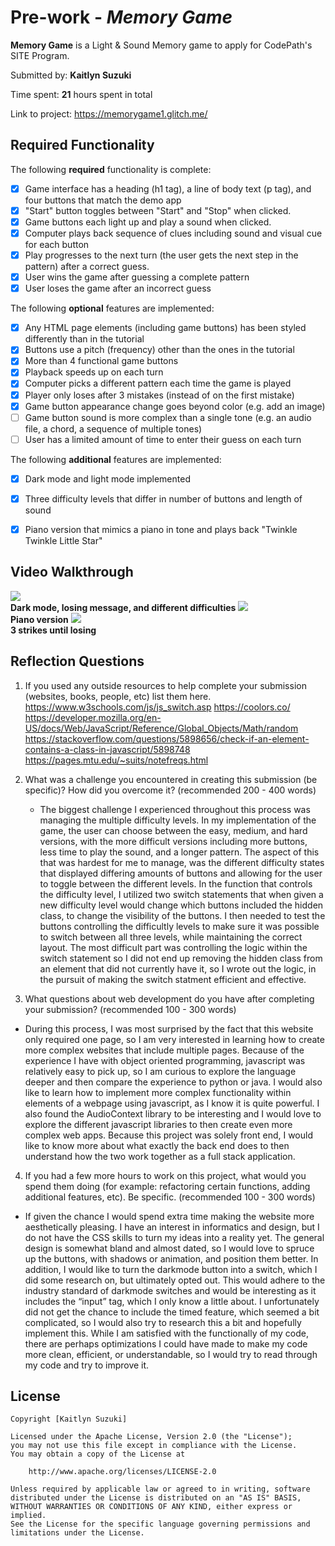 # Pre-work - *Memory Game*

**Memory Game** is a Light & Sound Memory game to apply for CodePath's SITE Program. 

Submitted by: **Kaitlyn Suzuki**

Time spent: **21** hours spent in total

Link to project: https://memorygame1.glitch.me/

## Required Functionality

The following **required** functionality is complete:

* [X] Game interface has a heading (h1 tag), a line of body text (p tag), and four buttons that match the demo app
* [X] "Start" button toggles between "Start" and "Stop" when clicked. 
* [X] Game buttons each light up and play a sound when clicked. 
* [X] Computer plays back sequence of clues including sound and visual cue for each button
* [X] Play progresses to the next turn (the user gets the next step in the pattern) after a correct guess. 
* [X] User wins the game after guessing a complete pattern
* [X] User loses the game after an incorrect guess

The following **optional** features are implemented:

* [X] Any HTML page elements (including game buttons) has been styled differently than in the tutorial
* [X] Buttons use a pitch (frequency) other than the ones in the tutorial
* [X] More than 4 functional game buttons
* [X] Playback speeds up on each turn
* [X] Computer picks a different pattern each time the game is played
* [X] Player only loses after 3 mistakes (instead of on the first mistake)
* [X] Game button appearance change goes beyond color (e.g. add an image)
* [ ] Game button sound is more complex than a single tone (e.g. an audio file, a chord, a sequence of multiple tones)
* [ ] User has a limited amount of time to enter their guess on each turn

The following **additional** features are implemented:

- [X] Dark mode and light mode implemented
- [X] Three difficulty levels that differ in number of buttons and length of sound
- [X] Piano version that mimics a piano in tone and plays back "Twinkle Twinkle Little Star"


## Video Walkthrough
![](https://i.imgur.com/hWQcMPI.gif)  
**Dark mode, losing message, and different difficulties**
![](https://i.imgur.com/irO86j5.gif)  
**Piano version**
![](https://i.imgur.com/irO86j5.gif)  
**3 strikes until losing**

## Reflection Questions
1. If you used any outside resources to help complete your submission (websites, books, people, etc) list them here. 
https://www.w3schools.com/js/js_switch.asp
https://coolors.co/
https://developer.mozilla.org/en-US/docs/Web/JavaScript/Reference/Global_Objects/Math/random
https://stackoverflow.com/questions/5898656/check-if-an-element-contains-a-class-in-javascript/5898748
https://pages.mtu.edu/~suits/notefreqs.html

2. What was a challenge you encountered in creating this submission (be specific)? How did you overcome it? (recommended 200 - 400 words) 

   * The biggest challenge I experienced throughout this process was managing the multiple difficulty levels. In my implementation of the game, the user can choose between the easy, medium, and hard versions, with the more difficult versions including more buttons, less time to play the sound, and a longer pattern.  The aspect of this that was hardest for me to manage, was the different difficulty states that displayed differing amounts of buttons and allowing for the user to toggle between the different levels. In the function that controls the difficulty level, I utilized two switch statements that when given a new difficulty level would change which buttons included the hidden class, to change the visibility of the buttons. I then needed to test the buttons controlling the difficultly levels to make sure it was possible to switch between all three levels, while maintaining the correct layout. The most difficult part was controlling the logic within the switch statement so I did not end up removing the hidden class from an element that did not currently have it, so I wrote out the logic, in the pursuit of making the switch statment efficient and effective.


3. What questions about web development do you have after completing your submission? (recommended 100 - 300 words) 

  * During this process, I was most surprised by the fact that this website only required one page, so I am very interested in learning how to create more complex websites that include multiple pages. Because of the experience I have with object oriented programming, javascript was relatively easy to pick up, so I am curious to explore the language deeper and then compare the experience to python or java. I would also like to learn how to implement more complex functionality within elements of a webpage using javascript, as I know it is quite powerful. I also found the AudioContext library to be interesting and I would love to explore the different javascript libraries to then create even more complex web apps. Because this project was solely front end, I would like to know more about what exactly the back end does to then understand how the two work together as a full stack application.

4. If you had a few more hours to work on this project, what would you spend them doing (for example: refactoring certain functions, adding additional features, etc). Be specific. (recommended 100 - 300 words) 

  * If given the chance I would spend extra time making the website more aesthetically pleasing. I have an interest in informatics and design, but I do not have the CSS skills to turn my ideas into a reality yet. The general design is somewhat bland and almost dated, so I would love to spruce up the buttons, with shadows or animation, and position them better. In addition, I would like to turn the darkmode button into a switch, which I did some research on, but ultimately opted out. This would adhere to the industry standard of darkmode switches and would be interesting as it includes the “input” tag, which I only know a little about. I unfortunately did not get the chance to include the timed feature, which seemed a bit complicated, so I would also try to research this a bit and hopefully implement this. While I am satisfied with the functionally of my code, there are perhaps optimizations I could have made to make my code more clean, efficient, or understandable, so I would try to read through my code and try to improve it.



## License

    Copyright [Kaitlyn Suzuki]

    Licensed under the Apache License, Version 2.0 (the "License");
    you may not use this file except in compliance with the License.
    You may obtain a copy of the License at

        http://www.apache.org/licenses/LICENSE-2.0

    Unless required by applicable law or agreed to in writing, software
    distributed under the License is distributed on an "AS IS" BASIS,
    WITHOUT WARRANTIES OR CONDITIONS OF ANY KIND, either express or implied.
    See the License for the specific language governing permissions and
    limitations under the License.

